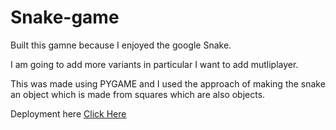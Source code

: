 # Snake-game

Built this gamne because I enjoyed the google Snake.

I am going to add more variants in particular I want to add mutliplayer.

This was made using PYGAME and I used the approach of making the snake an object which is made from squares which are also objects.

Deployment here [Click Here](https://yuvysingh.itch.io/snake)

